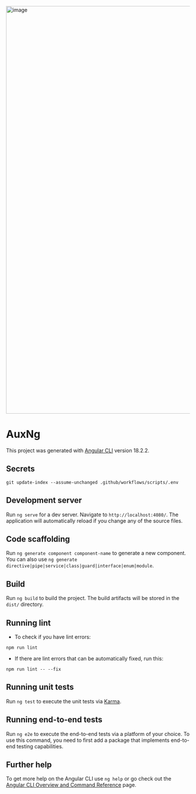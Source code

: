<img width="1113" alt="image" src="https://github.com/user-attachments/assets/a8ff6187-ffb8-4f04-95c2-c48438557580">


# AuxNg

This project was generated with [Angular CLI](https://github.com/angular/angular-cli) version 18.2.2.

## Secrets
```
git update-index --assume-unchanged .github/workflows/scripts/.env
```

## Development server

Run `ng serve` for a dev server. Navigate to `http://localhost:4080/`. The application will automatically reload if you change any of the source files.

## Code scaffolding

Run `ng generate component component-name` to generate a new component. You can also use `ng generate directive|pipe|service|class|guard|interface|enum|module`.

## Build

Run `ng build` to build the project. The build artifacts will be stored in the `dist/` directory.

## Running lint

* To check if you have lint errors:
```
npm run lint
```

* If there are lint errors that can be automatically fixed, run this:

```
npm run lint -- --fix
```

## Running unit tests

Run `ng test` to execute the unit tests via [Karma](https://karma-runner.github.io).

## Running end-to-end tests

Run `ng e2e` to execute the end-to-end tests via a platform of your choice. To use this command, you need to first add a package that implements end-to-end testing capabilities.

## Further help

To get more help on the Angular CLI use `ng help` or go check out the [Angular CLI Overview and Command Reference](https://angular.dev/tools/cli) page.

